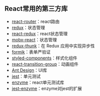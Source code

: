 ## React常用的第三方库

* [react-router](https://reacttraining.com/react-router/web/api/BrowserRouter/children-node)：react路由
* [redux](https://redux.js.org/introduction/getting-started)：状态管理
* [react-redux](https://github.com/reduxjs/react-redux)：react状态管理
* [mobx-react](https://github.com/mobxjs/mobx-react)：状态管理
* [redux-thunk](https://github.com/reduxjs/redux-thunk)：在 Redux 应用中实现异步性
* [formik](https://github.com/jaredpalmer/formik)：表单严验证
* [styled-components](https://styled-components.com/)：样式化组件
* [react-transition-group](https://github.com/reactjs/react-transition-group)：动画组件
* [Ant Design](https://ant.design/index-cn)：UI库
* [jest](https://jestjs.io/en/)：单元测试
* [enzyme](https://enzymejs.github.io/enzyme/)：react单元测试库
* [jest-enzyme](https://github.com/FormidableLabs/enzyme-matchers/tree/master/packages/jest-enzyme)：enzyme对jest的扩展
<!-- * [redux-logger](日志)： -->